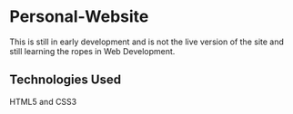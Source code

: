 # Personal-Website
This is still in early development and is not the live version of the site and
still learning the ropes in Web Development.

## Technologies Used
HTML5 and CSS3


